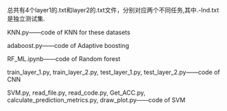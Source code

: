 总共有4个layer1的.txt和layer2的.txt文件，分别对应两个不同任务,其中.-Ind.txt是独立测试集.

KNN.py——code of KNN for these datasets

adaboost.py——code of Adaptive boosting 

RF_ML.ipynb——code of Random forest

train_layer_1.py, train_layer_2.py, test_layer_1.py, test_layer_2.py——code of CNN 

SVM.py, read_file.py, read_code.py, Get_ACC.py, calculate_prediction_metrics.py, draw_plot.py——code of SVM





